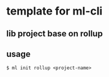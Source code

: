 # template for ml-cli

## lib project base on rollup

## usage

```
$ ml init rollup <project-name>
```
